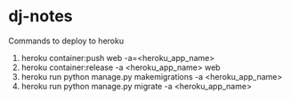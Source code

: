 # dj-notes

Commands to deploy to heroku

1. heroku container:push web -a=<heroku_app_name>
2. heroku container:release -a <heroku_app_name> web
3. heroku run python manage.py makemigrations -a <heroku_app_name>
3. heroku run python manage.py migrate -a <heroku_app_name>
